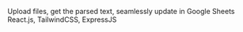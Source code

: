 Upload files, get the parsed text, seamlessly update in Google Sheets
React.js, TailwindCSS, ExpressJS
